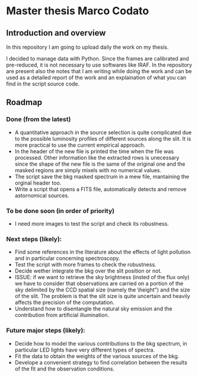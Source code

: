 # Master thesis Marco Codato

## Introduction and overview
In this repository I am going to upload daily the work on my thesis.

I decided to manage data with Python. Since the frames are calibrated and pre-reduced, it is not necessary to use softwares like IRAF.
In the repository are present also the notes that I am writing while doing the work and can be used as a detailed report of the work and an explaination of what you can find in the script source code.

## Roadmap

### Done (from the latest)
- A quantitative approach in the source selection is quite complicated due to the possible luminosity profiles of different sources along the slit. It is more practical to use the current empirical approach.
- In the header of the new file is printed the time when the file was processed. Other information like the extracted rows is unecessary since the shape of the new file is the same of the original one and the masked regions are simply mixels with no numerical values.
- The script save the bkg masked spectrum in a mew file, mantaining the orginal header too.
- Write a script that opens a FITS file, automatically detects and remove astornomical sources.

### To be done soon (in order of priority)
- I need more images to test the script and check its robustness.

### Next steps (likely):
- Find some references in the literature about the effects of light pollution and in particular concerning spectroscopy.
- Test the script with more frames to check the robustness.
- Decide wether integrate the bkg over the slit position or not.
- ISSUE: if we want to retrieve the sky brightness (insted of the flux only) we have to consider that observations are carried on a portion of the sky delimited by the CCD spatial size (namely the \height")
and the size of the slit. The problem is that the slit size is quite uncertain and heavily affects the precision of the computation.
- Understand how to disentangle the natural sky emission and the contribution from artificial illumination.

### Future major steps (likely):
- Decide how to model the various contributions to the bkg spectrum, in particular LED lights have very different types of spectra.
- Fit the data to obtain the weights of the various sources of the bkg. 
- Develope a convenient strategy to find correlation between the results of the fit and the observation conditions.
